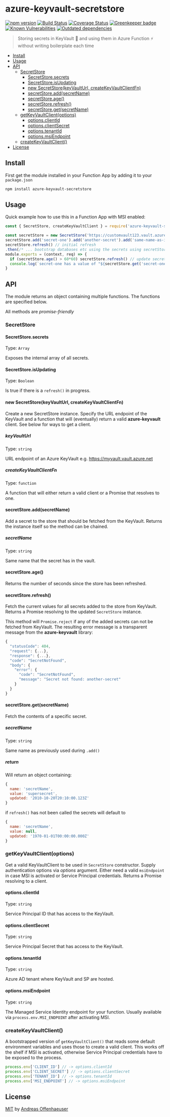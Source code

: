 # azure-keyvault-secretstore

[![npm version](https://img.shields.io/npm/v/azure-keyvault-secretstore.svg)](https://www.npmjs.com/package/azure-keyvault-secretstore)
[![Build Status](https://travis-ci.org/anoff/azure-keyvault-secretstore.svg?branch=master)](https://travis-ci.org/anoff/azure-keyvault-secretstore)
[![Coverage Status](https://coveralls.io/repos/github/anoff/azure-keyvault-secretstore/badge.svg?branch=master)](https://coveralls.io/github/anoff/azure-keyvault-secretstore?branch=master)
[![Greenkeeper badge](https://badges.greenkeeper.io/anoff/azure-keyvault-secretstore.svg)](https://greenkeeper.io/)
[![Known Vulnerabilities](https://snyk.io/test/npm/azure-keyvault-secretstore/badge.svg)](https://snyk.io/test/npm/azure-keyvault-secretstore)
[![Outdated dependencies](https://david-dm.org/anoff/azure-keyvault-secretstore.svg)](https://david-dm.org/anoff/azure-keyvault-secretstore)

> Storing secrets in KeyVault 🔐 and using them in Azure Function ⚡️ without writing boilerplate each time

<!-- TOC depthFrom:2 depthTo:4 -->

- [Install](#install)
- [Usage](#usage)
- [API](#api)
  - [SecretStore](#secretstore)
    - [SecretStore.secrets](#secretstoresecrets)
    - [SecretStore.isUpdating](#secretstoreisupdating)
    - [new SecretStore(keyVaultUrl, createKeyVaultClientFn)](#new-secretstorekeyvaulturl-createkeyvaultclientfn)
    - [secretStore.add(secretName)](#secretstoreaddsecretname)
    - [secretStore.age()](#secretstoreage)
    - [secretStore.refresh()](#secretstorerefresh)
    - [secretStore.get(secretName)](#secretstoregetsecretname)
  - [getKeyVaultClient(options)](#getkeyvaultclientoptions)
    - [options.clientId](#optionsclientid)
    - [options.clientSecret](#optionsclientsecret)
    - [options.tenantId](#optionstenantid)
    - [options.msiEndpoint](#optionsmsiendpoint)
  - [createKeyVaultClient()](#createkeyvaultclient)
- [License](#license)

<!-- /TOC -->

## Install

First get the module installed in your Function App by adding it to your `package.json`

```sh
npm install azure-keyvault-secretstore
```

## Usage

Quick example how to use this in a Function App with MSI enabled:

```javascript
const { SecretStore, createKeyVaultClient } = require('azure-keyvault-secretstore')

const secretStore = new SecretStore('https://customvault123.vault.azure.net', createKeyVaultClient)
secretStore.add('secret-one').add('another-secret').add('same-name-as-in-keyvault')
secretStore.refresh() // initial refresh
.then(/* ... bootstrap databases etc using the secrets using secretStore.get('secret-one').value */)
module.exports = (context, req) => {
  if (secretStore.age() > 60*60) secretStore.refresh() // update secrets (async) once per hour - depending on function call frequency
  console.log(`secret-one has a value of "${secretStore.get('secret-one').value}" and was last updated ${Date.now() - secretStore.get('secret-one').updated} seconds ago`)
}
```

## API

The module returns an object containing multiple functions. The functions are specified below.

All methods are _promise-friendly_

### SecretStore

#### SecretStore.secrets

Type: `Array`

Exposes the internal array of all secrets.

#### SecretStore.isUpdating

Type: `Boolean`

Is true if there is a `refresh()` in progress.

#### new SecretStore(keyVaultUrl, createKeyVaultClientFn)

Create a new SecretStore instance. Specify the URL endpoint of the KeyVault and a function that will (eventually) return a valid **azure-keyvault** client. See below for ways to get a client.

##### keyVaultUrl

Type: `string`

URL endpoint of an Azure KeyVault e.g. https://myvault.vault.azure.net

##### createKeyVaultClientFn

Type: `function`

A function that will either return a valid client or a Promise that resolves to one.

#### secretStore.add(secretName)

Add a secret to the store that should be fetched from the KeyVault. Returns the instance itself so the method can be chained.

##### secretName

Type: `string`

Same name that the secret has in the vault.

#### secretStore.age()

Returns the number of seconds since the store has been refreshed.

#### secretStore.refresh()

Fetch the current values for all secrets added to the store from KeyVault. Returns a Promise resolving to the updated `SecretStore` instance.

This method will `Promise.reject` if any of the added secrets can not be fetched from KeyVault. The resulting error message is a transparent message from the **azure-keyvault** library:

```javascript
{
  "statusCode": 404,
  "request": {...},
  "response": {...},
  "code": "SecretNotFound",
  "body": {
    "error": {
      "code": "SecretNotFound",
      "message": "Secret not found: another-secret"
    }
  }
}
```

#### secretStore.get(secretName)

Fetch the contents of a specific secret.

##### secretName

Type: `string`

Same name as previously used during `.add()`

##### return
Will return an object containing:

```javascript
{
  name: 'secretName',
  value: 'supersecret',
  updated: '2010-10-20T20:10:00.123Z'
}
```

if `refresh()` has not been called the secrets will default to

```javascript
{
  name: 'secretName',
  value: null,
  updated: '1970-01-01T00:00:00.000Z'
}
```

### getKeyVaultClient(options)

Get a valid KeyVaultClient to be used in `SecretStore` constructor. Supply authentication options via _options_ argument. Either need a valid `msiEndpoint` in case MSI is activated or Service Principal credentials.
Returns a Promise resolving to a client.

#### options.clientId

Type: `string`

Service Principal ID that has access to the KeyVault.

#### options.clientSecret

Type: `string`

Service Principal Secret that has access to the KeyVault.

#### options.tenantId

Type: `string`

Azure AD tenant where KeyVault and SP are hosted.

#### options.msiEndpoint

Type: `string`

The Managed Service Identity endpoint for your function. Usually available via `process.env.MSI_ENDPOINT` after activating MSI.

### createKeyVaultClient()

A bootstrapped version of `getKeyVaultClient()` that reads some default environment variables and uses those to create a valid client. This works off the shelf if MSI is activated, otherwise Service Principal credentials have to be exposed to the process.

```javascript
process.env['CLIENT_ID'] // -> options.clientId
process.env['CLIENT_SECRET'] // -> options.clientSecret
process.env['TENANT_ID'] // -> options.tenantId
process.env['MSI_ENDPOINT'] // -> options.msiEndpoint
```

## License

[MIT](./LICENSE) by [Andreas Offenhaeuser](https://anoff.io)
